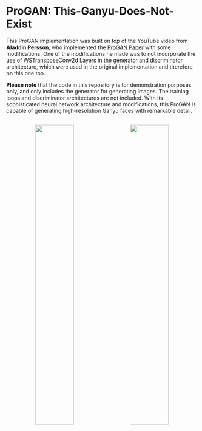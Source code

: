 # ProGAN: This-Ganyu-Does-Not-Exist
This ProGAN implementation was built on top of the YouTube video from **Aladdin Persson**, who implemented the [ProGAN Paper](https://arxiv.org/abs/1710.10196) with some modifications. One of the modifications he made was to not incorporate the use of WSTransposeConv2d Layers in the generator and discriminator architecture, which were used in the original implementation and therefore on this one too. 

**Please note** that the code in this repository is for demonstration purposes only, and only includes the generator for generating images. The training loops and discriminator architectures are not included. With its sophisticated neural network architecture and modifications, this ProGAN is capable of generating high-resolution Ganyu faces with remarkable detail.

<h2 align="center"></h1>

<p float="left" align="middle">
  <img src="https://media.discordapp.net/attachments/911296727103983678/1095396783707918476/8db4b741-de31-4641-ba85-a4cd1bff02bc.png?width=676&height=676" width="45%" hspace="10"/>
  <img src="https://media.discordapp.net/attachments/911296727103983678/1095396784630681850/87e8ed31-c917-4703-b649-b5714b44292c.png?width=676&height=676" width="45%" hspace="10"/> 
</p>
